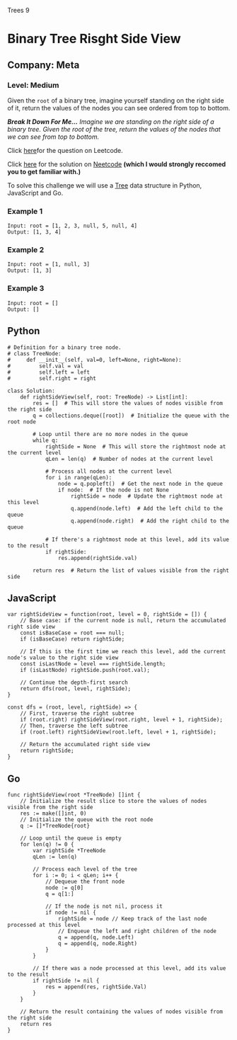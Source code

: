 Trees 9
# Binary Tree Risght Side View
## Company: Meta
### Level: Medium

Given the `root` of a binary tree, imagine yourself standing on the right side of it, return the values of the nodes you can see ordered from top to bottom.

***Break It Down For Me...***
*Imagine we are standing on the right side of a binary tree.*
*Given the root of the tree, return the values of the nodes that we can see from top to bottom.*

Click [here](https://leetcode.com/problems/binary-tree-right-side-view/description/)for the question on Leetcode.

Click [here](https://www.youtube.com/watch?v=d4zLyf32e3I) for the solution on [Neetcode](https://neetcode.io/) **(which I would strongly reccomed you to get familiar with.)**

To solve this challenge we will use a [Tree](https://www.geeksforgeeks.org/introduction-to-tree-data-structure-and-algorithm-tutorials/) data structure in Python, JavaScript and Go.

### Example 1
```
Input: root = [1, 2, 3, null, 5, null, 4]
Output: [1, 3, 4]
```

### Example 2
```
Input: root = [1, null, 3]
Output: [1, 3]
```

### Example 3
```
Input: root = []
Output: []
```

## Python
```
# Definition for a binary tree node.
# class TreeNode:
#     def __init__(self, val=0, left=None, right=None):
#         self.val = val
#         self.left = left
#         self.right = right

class Solution:
    def rightSideView(self, root: TreeNode) -> List[int]:
        res = []  # This will store the values of nodes visible from the right side
        q = collections.deque([root])  # Initialize the queue with the root node

        # Loop until there are no more nodes in the queue
        while q:
            rightSide = None  # This will store the rightmost node at the current level
            qLen = len(q)  # Number of nodes at the current level

            # Process all nodes at the current level
            for i in range(qLen):
                node = q.popleft()  # Get the next node in the queue
                if node:  # If the node is not None
                    rightSide = node  # Update the rightmost node at this level
                    q.append(node.left)  # Add the left child to the queue
                    q.append(node.right)  # Add the right child to the queue

            # If there's a rightmost node at this level, add its value to the result
            if rightSide:
                res.append(rightSide.val)

        return res  # Return the list of values visible from the right side
```

## JavaScript
```
var rightSideView = function(root, level = 0, rightSide = []) {
    // Base case: if the current node is null, return the accumulated right side view
    const isBaseCase = root === null;
    if (isBaseCase) return rightSide;

    // If this is the first time we reach this level, add the current node's value to the right side view
    const isLastNode = level === rightSide.length;
    if (isLastNode) rightSide.push(root.val);

    // Continue the depth-first search
    return dfs(root, level, rightSide);
}

const dfs = (root, level, rightSide) => {
    // First, traverse the right subtree
    if (root.right) rightSideView(root.right, level + 1, rightSide);
    // Then, traverse the left subtree
    if (root.left) rightSideView(root.left, level + 1, rightSide);

    // Return the accumulated right side view
    return rightSide;
}
```

## Go
```
func rightSideView(root *TreeNode) []int {
    // Initialize the result slice to store the values of nodes visible from the right side
    res := make([]int, 0)
    // Initialize the queue with the root node
    q := []*TreeNode{root}
    
    // Loop until the queue is empty
    for len(q) != 0 {
        var rightSide *TreeNode
        qLen := len(q)
        
        // Process each level of the tree
        for i := 0; i < qLen; i++ {
            // Dequeue the front node
            node := q[0]
            q = q[1:]
            
            // If the node is not nil, process it
            if node != nil {
                rightSide = node // Keep track of the last node processed at this level
                // Enqueue the left and right children of the node
                q = append(q, node.Left)
                q = append(q, node.Right)
            }
        }
        
        // If there was a node processed at this level, add its value to the result
        if rightSide != nil {
            res = append(res, rightSide.Val)
        }
    }
    
    // Return the result containing the values of nodes visible from the right side
    return res
} 
```